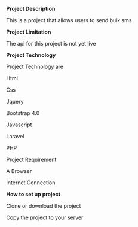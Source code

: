 **Project Description**

This is a project that allows users to send bulk sms 

**Project Limitation**

The api for this project is not yet live

**Project Technology**

Project Technology are

Html

Css

Jquery

Bootstrap 4.0

Javascript

Laravel

PHP

Project Requirement

A Browser

Internet Connection


**How to set up project**

Clone or download the project

Copy the project to your server
